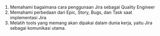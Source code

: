 1. Memahami bagaimana cara penggunaan Jira sebagai Quality Engineer 
2. Memahami perbedaan dari Epic, Story, Bugs, dan Task saat implementasi Jira 
3. Melatih tools yang memang akan dipakai dalam dunia kerja, yaitu Jira sebagai komunikasi utama. 